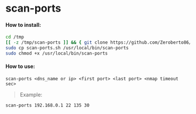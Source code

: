 # scan-ports

#### How to install:

```bash
cd /tmp
[[ -z /tmp/scan-ports ]] && { git clone https://github.com/Zeroberto86/scan-ports.git; cd scan-ports; } || { cd scan-ports; git pull origin; }
sudo cp scan-ports.sh /usr/local/bin/scan-ports
sudo chmod +x /usr/local/bin/scan-ports
```

#### How to use:

`scan-ports <dns_name or ip> <first port> <last port> <nmap timeout sec>`

> Example:

```bash
scan-ports 192.168.0.1 22 135 30
```